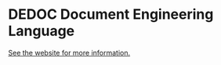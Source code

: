 DEDOC Document Engineering Language
===================================

[See the website for more information.](https://www.devever.net/~hl/dedoc/)
